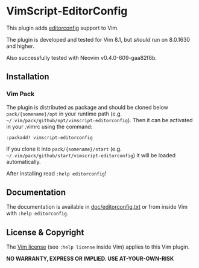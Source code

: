 
# VimScript-EditorConfig

This plugin adds [editorconfig][1] support to Vim.

The plugin is developed and tested for Vim 8.1, but _should_ run on 8.0.1630
and higher.

Also successfully tested with Neovim v0.4.0-609-gaa82f8b.

## Installation

### Vim Pack

The plugin is distributed as package and should be cloned below `pack/{somename}/opt`
in your runtime path (e.g. `~/.vim/pack/github/opt/vimscript-editorconfig`). Then
it can be activated in your .vimrc using the command:

    :packadd! vimscript-editorconfig

If you clone it into `pack/{somename}/start` (e.g.
`~/.vim/pack/github/start/vimscript-editorconfig`) it will be loaded automatically.

After installing read `:help editorconfig`!

## Documentation

The documentation is available in [doc/editorconfig.txt](doc/editorconfig.txt)
or from inside Vim with `:help editorconfig`.

## License & Copyright

The [Vim license][2] (see `:help license` inside Vim) applies to this Vim plugin.

__NO WARRANTY, EXPRESS OR IMPLIED.  USE AT-YOUR-OWN-RISK__

[1]: http://editorconfig.org
[2]: https://github.com/vim/vim/blob/master/runtime/doc/uganda.txt

